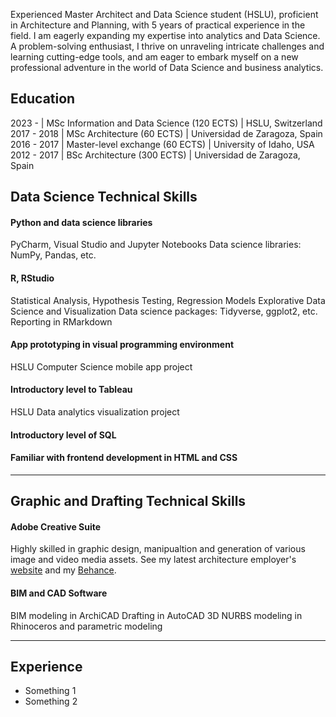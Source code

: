 Experienced Master Architect and Data Science student (HSLU), proficient in Architecture and Planning, with 5 years of practical experience in the field. I am eagerly expanding my expertise into analytics and Data Science. A problem-solving enthusiast, I thrive on unraveling intricate challenges and learning cutting-edge tools, and am eager to embark myself on a new professional adventure in the world of Data Science and business analytics.

## Education

2023 -  | MSc Information and Data Science (120 ECTS) | HSLU, Switzerland			       		
2017 - 2018  | MSc Architecture (60 ECTS)	| Universidad de Zaragoza, Spain
2016 - 2017 | Master-level exchange (60 ECTS)    | University of Idaho, USA 	
2012 - 2017 | BSc Architecture (300 ECTS)        | Universidad de Zaragoza, Spain

## Data Science Technical Skills

#### Python and data science libraries
PyCharm, Visual Studio and Jupyter Notebooks
Data science libraries: NumPy, Pandas, etc.

#### R, RStudio
Statistical Analysis, Hypothesis Testing, Regression Models
Explorative Data Science and Visualization
Data science packages: Tidyverse, ggplot2, etc.
Reporting in RMarkdown
      
#### App prototyping in visual programming environment
HSLU Computer Science mobile app project
      
#### Introductory level to Tableau
HSLU Data analytics visualization project

#### Introductory level of SQL
  
#### Familiar with frontend development in HTML and CSS

***

## Graphic and Drafting Technical Skills

#### Adobe Creative Suite
Highly skilled in graphic design, manipualtion and generation of various image and video media assets. See my latest architecture employer's [website](https://www.scopearch.ch/) and my [Behance](https://www.scopearch.ch/).
      
#### BIM and CAD Software
BIM modeling in ArchiCAD
Drafting in AutoCAD
3D NURBS modeling in Rhinoceros and parametric modeling

***

## Experience

- Something 1
- Something 2
